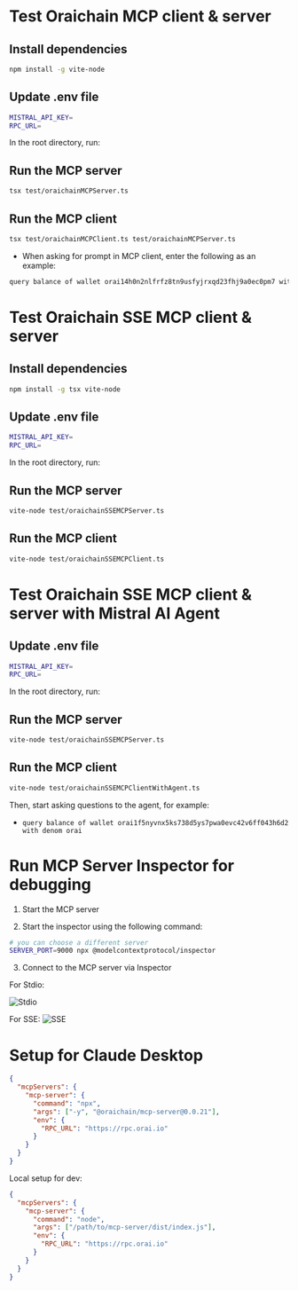 # Test Oraichain MCP client & server

## Install dependencies

```bash
npm install -g vite-node
```

## Update .env file

```bash
MISTRAL_API_KEY=
RPC_URL=
```

In the root directory, run:

## Run the MCP server

```bash
tsx test/oraichainMCPServer.ts
```

## Run the MCP client

```bash
tsx test/oraichainMCPClient.ts test/oraichainMCPServer.ts
```

- When asking for prompt in MCP client, enter the following as an example:

```bash
query balance of wallet orai14h0n2nlfrfz8tn9usfyjrxqd23fhj9a0ec0pm7 with denom orai
```

# Test Oraichain SSE MCP client & server

## Install dependencies

```bash
npm install -g tsx vite-node
```

## Update .env file

```bash
MISTRAL_API_KEY=
RPC_URL=
```

In the root directory, run:

## Run the MCP server

```bash
vite-node test/oraichainSSEMCPServer.ts
```

## Run the MCP client

```bash
vite-node test/oraichainSSEMCPClient.ts
```

# Test Oraichain SSE MCP client & server with Mistral AI Agent

## Update .env file

```bash
MISTRAL_API_KEY=
RPC_URL=
```

In the root directory, run:

## Run the MCP server

```bash
vite-node test/oraichainSSEMCPServer.ts
```

## Run the MCP client

```bash
vite-node test/oraichainSSEMCPClientWithAgent.ts
```

Then, start asking questions to the agent, for example:

- `query balance of wallet orai1f5nyvnx5ks738d5ys7pwa0evc42v6ff043h6d2 with denom orai`

# Run MCP Server Inspector for debugging

1. Start the MCP server

2. Start the inspector using the following command:

```bash
# you can choose a different server
SERVER_PORT=9000 npx @modelcontextprotocol/inspector
```

3. Connect to the MCP server via Inspector

For Stdio:

![Stdio](image-1.png)

For SSE:
![SSE](image.png)

# Setup for Claude Desktop

```json
{
  "mcpServers": {
    "mcp-server": {
      "command": "npx",
      "args": ["-y", "@oraichain/mcp-server@0.0.21"],
      "env": {
        "RPC_URL": "https://rpc.orai.io"
      }
    }
  }
}
```

Local setup for dev:

```json
{
  "mcpServers": {
    "mcp-server": {
      "command": "node",
      "args": ["/path/to/mcp-server/dist/index.js"],
      "env": {
        "RPC_URL": "https://rpc.orai.io"
      }
    }
  }
}
```
